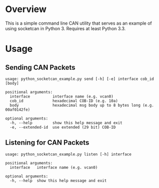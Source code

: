 # Overview

This is a simple command line CAN utility that serves as an example of using
socketcan in Python 3. Requires at least Python 3.3.

# Usage

## Sending CAN Packets

    usage: python_socketcan_example.py send [-h] [-e] interface cob_id [body]

    positional arguments:
      interface          interface name (e.g. vcan0)
      cob_id             hexadecimal COB-ID (e.g. 10a)
      body               hexadecimal msg body up to 8 bytes long (e.g. 00af0142fe)

    optional arguments:
      -h, --help         show this help message and exit
      -e, --extended-id  use extended (29 bit) COB-ID

## Listening for CAN Packets

    usage: python_socketcan_example.py listen [-h] interface

    positional arguments:
      interface   interface name (e.g. vcan0)

    optional arguments:
      -h, --help  show this help message and exit
